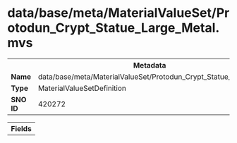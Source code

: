 <h1>data/base/meta/MaterialValueSet/Protodun_Crypt_Statue_Large_Metal.mvs</h1><table><tr><th colspan="100%">Metadata</th></tr><tr><td><b>Name</b></td><td>data/base/meta/MaterialValueSet/Protodun_Crypt_Statue_Large_Metal.mvs</td></tr><tr><td><b>Type</b></td><td>MaterialValueSetDefinition</td></tr><tr><td><b>SNO ID</b></td><td>420272</td></tr></table>

<table><tr><th colspan="100%">Fields</th></tr></table>

